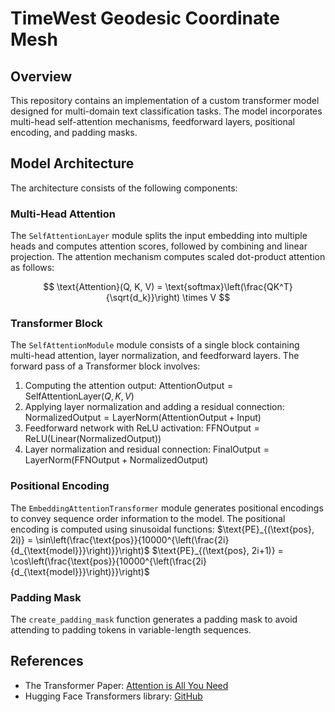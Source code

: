 # TimeWest Geodesic Coordinate Mesh

## Overview
This repository contains an implementation of a custom transformer model designed for multi-domain text classification tasks. The model incorporates multi-head self-attention mechanisms, feedforward layers, positional encoding, and padding masks.

## Model Architecture
The architecture consists of the following components:

### Multi-Head Attention
The `SelfAttentionLayer` module splits the input embedding into multiple heads and computes attention scores, followed by combining and linear projection. The attention mechanism computes scaled dot-product attention as follows:

$$
\text{Attention}(Q, K, V) = \text{softmax}\left(\frac{QK^T}{\sqrt{d_k}}\right) \times V
$$

### Transformer Block
The `SelfAttentionModule` module consists of a single block containing multi-head attention, layer normalization, and feedforward layers. The forward pass of a Transformer block involves:
1. Computing the attention output: $`\text{AttentionOutput} = \text{SelfAttentionLayer}(Q, K, V)`$
2. Applying layer normalization and adding a residual connection: $`\text{NormalizedOutput} = \text{LayerNorm}(\text{AttentionOutput} + \text{Input})`$
3. Feedforward network with ReLU activation: $`\text{FFNOutput} = \text{ReLU}(\text{Linear}(\text{NormalizedOutput}))`$
4. Layer normalization and residual connection: $`\text{FinalOutput} = \text{LayerNorm}(\text{FFNOutput} + \text{NormalizedOutput})`$

### Positional Encoding
The `EmbeddingAttentionTransformer` module generates positional encodings to convey sequence order information to the model. The positional encoding is computed using sinusoidal functions:
$`\text{PE}_{(\text{pos}, 2i)} = \sin\left(\frac{\text{pos}}{10000^{\left(\frac{2i}{d_{\text{model}}}\right)}}\right)`$
$`\text{PE}_{(\text{pos}, 2i+1)} = \cos\left(\frac{\text{pos}}{10000^{\left(\frac{2i}{d_{\text{model}}}\right)}}\right)`$


### Padding Mask
The `create_padding_mask` function generates a padding mask to avoid attending to padding tokens in variable-length sequences.

## References
- The Transformer Paper: [Attention is All You Need](https://arxiv.org/abs/1706.03762)
- Hugging Face Transformers library: [GitHub](https://github.com/huggingface/transformers)
